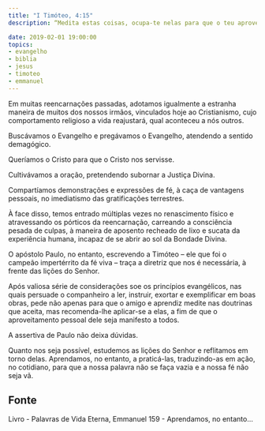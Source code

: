 ```yaml
---
title: "I Timóteo, 4:15"
description: “Medita estas coisas, ocupa-te nelas para que o teu aproveitamento seja manifesto a todos”.

date: 2019-02-01 19:00:00
topics: 
- evangelho
- biblia
- jesus
- timoteo
- emmanuel
---
```


Em muitas reencarnações passadas, adotamos igualmente a estranha maneira
de muitos dos nossos irmãos, vinculados hoje ao Cristianismo, cujo comportamento
religioso a vida reajustará, qual aconteceu a nós outros.

Buscávamos o Evangelho e pregávamos o Evangelho, atendendo a sentido
demagógico.

Queríamos o Cristo para que o Cristo nos servisse.

Cultivávamos a oração, pretendendo subornar a Justiça Divina.

Compartíamos demonstrações e expressões de fé, à caça de vantagens
pessoais, no imediatismo das gratificações terrestres.

À face disso, temos entrado múltiplas vezes no renascimento físico e
atravessando os pórticos da reencarnação, carreando a consciência pesada de culpas, à
maneira de aposento recheado de lixo e sucata da experiência humana, incapaz de se
abrir ao sol da Bondade Divina.

O apóstolo Paulo, no entanto, escrevendo a Timóteo – ele que foi o campeão
impertérrito da fé viva – traça a diretriz que nos é necessária, à frente das lições do
Senhor.

Após valiosa série de considerações soe os princípios evangélicos, nas quais
persuade o companheiro a ler, instruir, exortar e exemplificar em boas obras, pede não
apenas para que o amigo e aprendiz medite nas doutrinas que aceita, mas recomenda-lhe
aplicar-se a elas, a fim de que o aproveitamento pessoal dele seja manifesto a todos.

A assertiva de Paulo não deixa dúvidas.

Quanto nos seja possível, estudemos as lições do Senhor e reflitamos em torno
delas. Aprendamos, no entanto, a praticá-las, traduzindo-as em ação, no cotidiano, para
que a nossa palavra não se faça vazia e a nossa fé não seja vã.



## Fonte
Livro - Palavras de Vida Eterna, Emmanuel
159 - Aprendamos, no entanto...


